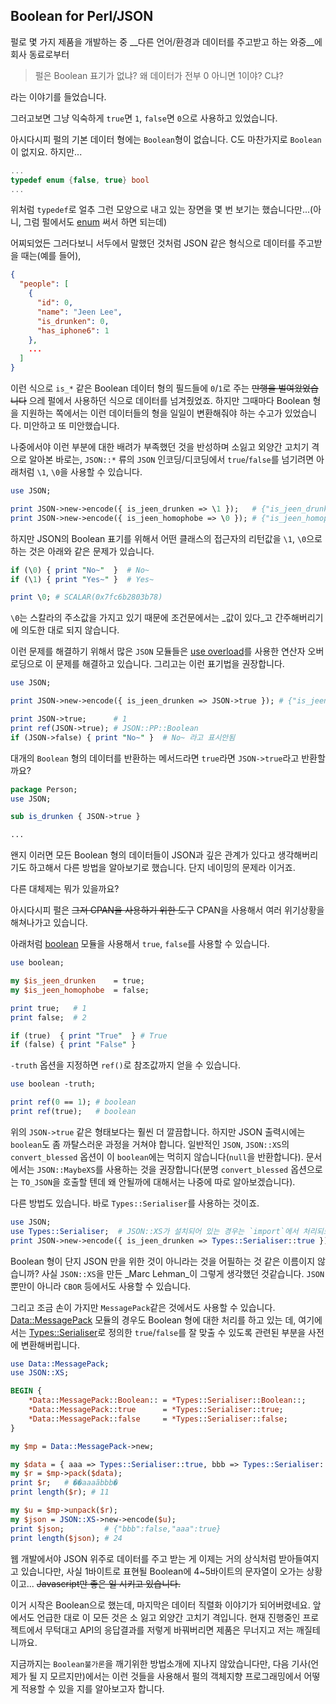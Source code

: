 
## Boolean for Perl/JSON

펄로 몇 가지 제품을 개발하는 중 __다른 언어/환경과 데이터를 주고받고 하는 와중__에 회사 동료로부터

> 펄은 Boolean 표기가 없냐? 왜 데이터가 전부 0 아니면 1이야? C냐?

라는 이야기를 들었습니다.

그러고보면 그냥 익숙하게 `true`면 `1`, `false`면 `0`으로 사용하고 있었습니다.

아시다시피 펄의 기본 데이터 형에는 `Boolean`형이 없습니다. C도 마찬가지로 `Boolean`이 없지요. 하지만...

``` c
...
typedef enum {false, true} bool
...
```

위처럼 `typedef`로 얼추 그런 모양으로 내고 있는 장면을 몇 번 보기는 했습니다만...(아니, 그럼 펄에서도 [enum][metacpan-enum] 써서 하면 되는데)

어찌되었든 그러다보니 서두에서 말했던 것처럼 JSON 같은 형식으로 데이터를 주고받을 때는(예를 들어),

``` json
{
  "people": [
    {
      "id": 0,
      "name": "Jeen Lee",
      "is_drunken": 0,
      "has_iphone6": 1
    },
    ...
  ]
}
```

이런 식으로 `is_*` 같은 Boolean 데이터 형의 필드들에 `0`/`1`로 주는 <del>만행을 벌여왔었습니다</del> 으레 펄에서 사용하던 식으로 데이터를 넘겨줬었죠. 하지만 그때마다 Boolean 형을 지원하는 쪽에서는 이런 데이터들의 형을 일일이 변환해줘야 하는 수고가 있었습니다. 미안하고 또 미안했습니다.

나중에서야 이런 부분에 대한 배려가 부족했던 것을 반성하며 소잃고 외양간 고치기 격으로 알아본 바로는, `JSON::*` 류의 `JSON` 인코딩/디코딩에서 `true`/`false`를 넘기려면 아래처럼 `\1`, `\0`을 사용할 수 있습니다.

``` perl
use JSON;

print JSON->new->encode({ is_jeen_drunken => \1 });   # {"is_jeen_drunken":true}
print JSON->new->encode({ is_jeen_homophobe => \0 }); # {"is_jeen_homophobe":false}
```

하지만 JSON의 Boolean 표기를 위해서 어떤 클래스의 접근자의 리턴값을 `\1`, `\0`으로 하는 것은 아래와 같은 문제가 있습니다.

``` perl
if (\0) { print "No~"  }  # No~
if (\1) { print "Yes~" }  # Yes~

print \0; # SCALAR(0x7fc6b2803b78)
```

`\0`는 스칼라의 주소값을 가지고 있기 때문에 조건문에서는 _값이 있다_고 간주해버리기에 의도한 대로 되지 않습니다.

이런 문제를 해결하기 위해서 많은 `JSON` 모듈들은 [use overload][metacpan-overload]를 사용한 연산자 오버로딩으로 이 문제를 해결하고 있습니다. 그리고는 이런 표기법을 권장합니다.

``` perl
use JSON;

print JSON->new->encode({ is_jeen_drunken => JSON->true }); # {"is_jeen_drunken":true}

print JSON->true;      # 1
print ref(JSON->true); # JSON::PP::Boolean
if (JSON->false) { print "No~" }  # No~ 라고 표시안됨
```

대개의 `Boolean` 형의 데이터를 반환하는 메서드라면 `true`라면 `JSON->true`라고 반환할까요?

``` perl
package Person;
use JSON;

sub is_drunken { JSON->true }

...
```

왠지 이러면 모든 Boolean 형의 데이터들이 JSON과 깊은 관계가 있다고 생각해버리기도 하고해서 다른 방법을 알아보기로 했습니다. 단지 네이밍의 문제라 이거죠.

다른 대체제는 뭐가 있을까요?

아시다시피 펄은 <del>그저 CPAN을 사용하기 위한 도구</del> CPAN을 사용해서 여러 위기상황을 해쳐나가고 있습니다.

아래처럼 [boolean][metacpan-boolean] 모듈을 사용해서 `true`, `false`를 사용할 수 있습니다.

``` perl
use boolean;

my $is_jeen_drunken    = true;
my $is_jeen_homophobe  = false;

print true;   # 1
print false;  # 2

if (true)  { print "True"  } # True
if (false) { print "False" }
```

`-truth` 옵션을 지정하면 `ref()`로 참조값까지 얻을 수 있습니다.

``` perl
use boolean -truth;

print ref(0 == 1); # boolean
print ref(true);   # boolean
```

위의 `JSON->true` 같은 형태보다는 훨씬 더 깔끔합니다. 하지만 JSON 출력시에는 `boolean`도 좀 까탈스러운 과정을 거쳐야 합니다. 일반적인 `JSON`, `JSON::XS`의 `convert_blessed` 옵션이 이 `boolean`에는 먹히지 않습니다(`null`을 반환합니다). 문서에서는 `JSON::MaybeXS`를 사용하는 것을 권장합니다(분명 `convert_blessed` 옵션으로는 `TO_JSON`을 호출할 텐데 왜 안될까에 대해서는 나중에 따로 알아보겠습니다).

다른 방법도 있습니다. 바로 `Types::Serialiser`를 사용하는 것이죠.

``` perl
use JSON;  
use Types::Serialiser;  # JSON::XS가 설치되어 있는 경우는 `import`에서 처리되므로 use할 필요는 없음
print JSON->new->encode({ is_jeen_drunken => Types::Serialiser::true });
```

Boolean 형이 단지 JSON 만을 위한 것이 아니라는 것을 어필하는 것 같은 이름이지 않습니까? 사실 `JSON::XS`을 만든 _Marc Lehman_이 그렇게 생각했던 것같습니다. `JSON`뿐만이 아니라 `CBOR` 등에서도 사용할 수 있습니다.

그리고 조금 손이 가지만 `MessagePack`같은 것에서도 사용할 수 있습니다. [Data::MessagePack][metacpan-data-messagepack] 모듈의 경우도 Boolean 형에 대한 처리를 하고 있는 데, 여기에서는 [Types::Serialiser][metacpan-types-serialiser]로 정의한 `true`/`false`를 잘 맞출 수 있도록 관련된 부분을 사전에 변환해버립니다.

``` perl
use Data::MessagePack;
use JSON::XS;

BEGIN {
    *Data::MessagePack::Boolean:: = *Types::Serialiser::Boolean::;
    *Data::MessagePack::true      = *Types::Serialiser::true;
    *Data::MessagePack::false     = *Types::Serialiser::false;
}

my $mp = Data::MessagePack->new;

my $data = { aaa => Types::Serialiser::true, bbb => Types::Serialiser::false };
my $r = $mp->pack($data);
print $r;   # ��aaaãbbb�
print length($r); # 11

my $u = $mp->unpack($r);
my $json = JSON::XS->new->encode($u);
print $json;         # {"bbb":false,"aaa":true}
print length($json); # 24
```

웹 개발에서야 JSON 위주로 데이터를 주고 받는 게 이제는 거의 상식처럼 받아들여지고 있습니다만, 사실 1바이트로 표현될 Boolean에 4~5바이트의 문자열이 오가는 상황이고... <del>Javascript만 좋은 일 시키고 있습니다.</del>

이거 시작은 Boolean으로 했는데, 마지막은 데이터 직렬화 이야기가 되어버렸네요. 앞에서도 언급한 대로 이 모든 것은 소 잃고 외양간 고치기 격입니다. 현재 진행중인 프로젝트에서 무턱대고 API의 응답결과를 저렇게 바꿔버리면 제품은 무너지고 저는 깨질테니까요.

지금까지는 `Boolean불가론`을 깨기위한 방법소개에 지나지 않았습니다만, 다음 기사(언제가 될 지 모르지만)에서는 이런 것들을 사용해서 펄의 객체지향 프로그래밍에서 어떻게 적용할 수 있을 지를 알아보고자 합니다.

[metacpan-enum]:https://metacpan.org/pod/enum
[metacpan-overload]:https://metacpan.org/pod/overload
[metacpan-boolean]:https://metacpan.org/pod/boolean
[metacpan-types-serialiser]:https://metacpan.org/pod/Types::Serialiser
[metacpan-json-xs]:https://metacpan.org/pod/JSON::XS
[metacpan-json-maybexs]:https://metacpan.org/pod/JSON::MaybeXS
[metacpan-data-messagepack]:https://metacpan.org/pod/Data::MessagePack

